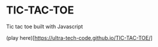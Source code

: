 # TIC-TAC-TOE
Tic tac toe built with Javascript

(play here)[https://ultra-tech-code.github.io/TIC-TAC-TOE/]
